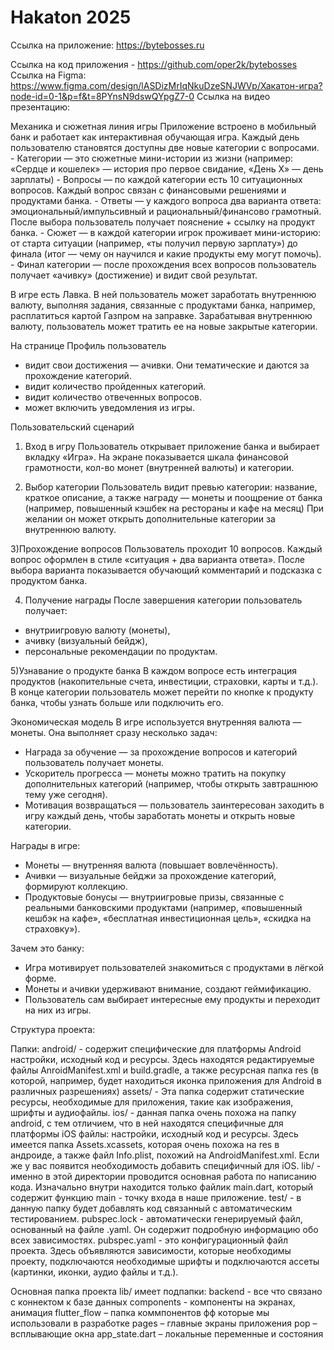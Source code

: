 # Hakaton 2025

Ссылка на приложение:
https://bytebosses.ru



Ссылка на код приложения - https://github.com/oper2k/bytebosses
Ссылка на Figma: https://www.figma.com/design/lASDizMrIqNkuDzeSNJWVp/Хакатон-игра?node-id=0-1&p=f&t=8PYnsN9dswQYpgZ7-0
Ссылка на видео презентацию: 


Механика и сюжетная линия игры
Приложение встроено в мобильный банк и работает как интерактивная обучающая игра.
Каждый день пользователю становятся доступны две новые категории с вопросами.
- Категории — это сюжетные мини-истории из жизни (например: «Сердце и кошелек» — история про первое свидание, «День Х» — день зарплаты)
- Вопросы — по каждой категории есть 10 ситуационных вопросов. Каждый вопрос связан с финансовыми решениями и продуктами банка.
- Ответы — у каждого вопроса два варианта ответа: эмоциональный/импульсивный и рациональный/финансово грамотный. После выбора пользователь получает пояснение + ссылку на продукт банка.
- Сюжет — в каждой категории игрок проживает мини-историю: от старта ситуации (например, «ты получил первую зарплату») до финала (итог — чему он научился и какие продукты ему могут помочь).
- Финал категории — после прохождения всех вопросов пользователь получает «ачивку» (достижение) и видит свой результат.

В игре есть Лавка. В ней пользователь может заработать внутреннюю валюту, выполняя задания, связанные с продуктами банка, например, расплатиться картой Газпром на заправке. Зарабатывая внутреннюю валюту, пользователь может тратить ее на новые закрытые категории.

На странице Профиль пользователь 
- видит свои достижения — ачивки. Они тематические и даются за прохождение категорий.
- видит количество пройденных категорий.
- видит количество отвеченных вопросов.
- может включить уведомления из игры.


Пользовательский сценарий
1) Вход в игру
Пользователь открывает приложение банка и выбирает вкладку «Игра». На экране показывается шкала финансовой грамотности, кол-во монет (внутренней валюты) и категории.

2) Выбор категории
Пользователь видит превью категории: название, краткое описание, а также награду — монеты и поощрение от банка (например, повышенный кэшбек на рестораны и кафе на месяц)
При желании он может открыть дополнительные категории за внутреннюю валюту.

3)Прохождение вопросов
Пользователь проходит 10 вопросов.
Каждый вопрос оформлен в стиле «ситуация + два варианта ответа».
После выбора варианта показывается обучающий комментарий и подсказка с продуктом банка.

4) Получение награды
После завершения категории пользователь получает:
- внутриигровую валюту (монеты),
- ачивку (визуальный бейдж),
- персональные рекомендации по продуктам.

5)Узнавание о продукте банка
В каждом вопросе есть интеграция продуктов (накопительные счета, инвестиции, страховки, карты и т.д.).
В конце категории пользователь может перейти по кнопке к продукту банка, чтобы узнать больше или подключить его.

Экономическая модель
В игре используется внутренняя валюта — монеты.
Она выполняет сразу несколько задач:
- Награда за обучение — за прохождение вопросов и категорий пользователь получает монеты.
- Ускоритель прогресса — монеты можно тратить на покупку дополнительных категорий (например, чтобы открыть завтрашнюю тему уже сегодня).
- Мотивация возвращаться — пользователь заинтересован заходить в игру каждый день, чтобы заработать монеты и открыть новые категории.

Награды в игре:
- Монеты — внутренняя валюта (повышает вовлечённость).
- Ачивки — визуальные бейджи за прохождение категорий, формируют коллекцию.
- Продуктовые бонусы — внутриигровые призы, связанные с реальными банковскими продуктами (например, «повышенный кешбэк на кафе», «бесплатная инвестиционная цель», «скидка на страховку»).

Зачем это банку:
- Игра мотивирует пользователей знакомиться с продуктами в лёгкой форме.
- Монеты и ачивки удерживают внимание, создают геймификацию.
- Пользователь сам выбирает интересные ему продукты и переходит на них из игры.



Структура проекта:

Папки:
android/ - содержит специфические для платформы Android настройки, исходный код и ресурсы. Здесь находятся редактируемые файлы AnroidManifest.xml и build.gradle, а также ресурсная папка res (в которой, например, будет находиться иконка приложения для Android в различных разрешениях)
assets/ -  Эта папка содержит статические ресурсы, необходимые для приложения, такие как изображения, шрифты и аудиофайлы.
ios/ - данная папка очень похожа на папку android, с тем отличием, что в ней находятся специфичные для платформы iOS файлы: настройки, исходный код и ресурсы. Здесь имеется папка Assets.xcassets, которая очень похожа на res в андроиде, а также файл Info.plist, похожий на AndroidManifest.xml. Если же у вас появится необходимость добавить специфичный для iOS.
lib/ - именно в этой директории проводится основная работа по написанию кода. Изначально внутри находится только файлик main.dart, который содержит функцию main - точку входа в наше приложение.
test/ - в данную папку будет добавлять код связанный с автоматическим тестированием.
pubspec.lock - автоматически генерируемый файл, основанный на файле .yaml. Он содержит подробную информацию обо всех зависимостях. 
pubspec.yaml - это конфигурационный файл проекта. Здесь объявляются зависимости, которые необходимы проекту, подключаются необходимые шрифты и подключаются ассеты (картинки, иконки, аудио файлы и т.д.).


Основная папка проекта lib/ имеет подпапки:
backend - все что связано с коннектом к базе данных
components - компоненты на экранах, анимация
flutter_flow – папка коммпонентов фф которые мы использовали в разработке
pages – главные экраны приложения
pop – всплывающие окна
app_state.dart – локальные переменные и состояния
